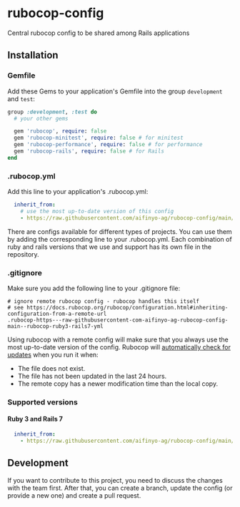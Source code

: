 # rubocop-config
Central rubocop config to be shared among Rails applications

## Installation

### Gemfile

Add these Gems to your application's Gemfile into the group `development` and `test`:

```ruby
group :development, :test do
  # your other gems

  gem 'rubocop', require: false
  gem 'rubocop-minitest', require: false # for minitest
  gem 'rubocop-performance', require: false # for performance
  gem 'rubocop-rails', require: false # for Rails
end
```

### .rubocop.yml

Add this line to your application's .rubocop.yml:

```yaml
  inherit_from:
    # use the most up-to-date version of this config
    - https://raw.githubusercontent.com/aifinyo-ag/rubocop-config/main/.rubocop.ruby3-rails7.yml
```

There are configs available for different types of projects. You can use them by adding the corresponding line to your .rubocop.yml.
Each combination of ruby and rails versions that we use and support has its own file in the repository.

### .gitignore

Make sure you add the following line to your .gitignore file:

```
# ignore remote rubocop config - rubocop handles this itself
# see https://docs.rubocop.org/rubocop/configuration.html#inheriting-configuration-from-a-remote-url
.rubocop-https---raw-githubusercontent-com-aifinyo-ag-rubocop-config-main--rubocop-ruby3-rails7-yml
```

Using rubocop with a remote config will make sure that you always use the most up-to-date version of the config.
Rubocop will [automatically check for updates](https://docs.rubocop.org/rubocop/configuration.html#inheriting-configuration-from-a-remote-url) when you run it when:

- The file does not exist.
- The file has not been updated in the last 24 hours.
- The remote copy has a newer modification time than the local copy.

### Supported versions
#### Ruby 3 and Rails 7

```yaml
  inherit_from:
    - https://raw.githubusercontent.com/aifinyo-ag/rubocop-config/main/.rubocop.ruby3-rails7.yml
```

## Development
If you want to contribute to this project, you need to discuss the changes with the team first. After that, you can create a branch, update the config (or provide a new one) and create a pull request.
